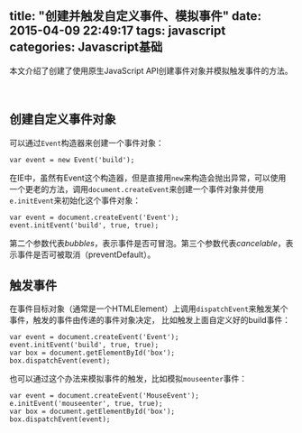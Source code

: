 title: "创建并触发自定义事件、模拟事件"
date: 2015-04-09 22:49:17
tags: javascript
categories: Javascript基础
---

本文介绍了创建了使用原生JavaScript API创建事件对象并模拟触发事件的方法。

<br/>

## 创建自定义事件对象

可以通过`Event`构造器来创建一个事件对象：

```
var event = new Event('build');
```

在IE中，虽然有Event这个构造器，但是直接用`new`来构造会抛出异常，可以使用一个更老的方法，调用`document.createEvent`来创建一个事件对象并使用`e.initEvent`来初始化这个事件对象：

```
var event = document.createEvent('Event');
event.initEvent('build', true, true);
```

第二个参数代表*bubbles*，表示事件是否可冒泡。第三个参数代表*cancelable*，表示事件是否可被取消（preventDefault）。


## 触发事件

在事件目标对象（通常是一个HTMLElement）上调用`dispatchEvent`来触发某个事件，触发的事件由传递的事件对象决定， 比如触发上面自定义好的build事件：

```
var event = document.createEvent('Event');
event.initEvent('build', true, true);
var box = document.getElementById('box');
box.dispatchEvent(event);
```

也可以通过这个办法来模拟事件的触发，比如模拟`mouseenter`事件：

```
var event = document.createEvent('MouseEvent');
e.initEvent('mouseenter', true, true);
var box = document.getElementById('box');
box.dispatchEvent(event);
```




